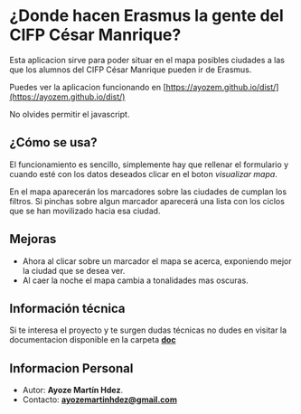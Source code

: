 # ¿Donde hacen Erasmus la gente del CIFP César Manrique?

Esta aplicacion sirve para poder situar en el mapa posibles ciudades a las que los alumnos del CIFP César Manrique pueden ir de Erasmus.

Puedes ver la aplicacion funcionando en [https://ayozem.github.io/dist/](https://ayozem.github.io/dist/)

No olvides permitir el javascript.

## ¿Cómo se usa?
El funcionamiento es sencillo, simplemente hay que rellenar el formulario y cuando esté con los datos deseados clicar en el boton *visualizar mapa*.

En el mapa aparecerán los marcadores sobre las ciudades de cumplan los filtros. Si pinchas sobre algun marcador aparecerá una lista con los ciclos que se han movilizado hacia esa ciudad.

## Mejoras
* Ahora al clicar sobre un marcador el mapa se acerca, exponiendo mejor la ciudad que se desea ver.
* Al caer la noche el mapa cambia a tonalidades mas oscuras.

## Información técnica
Si te interesa el proyecto y te surgen dudas técnicas no dudes en visitar la documentacion disponible en la carpeta **[doc](https://ayozem.github.io/doc/index.html)**


## Informacion Personal
* Autor: **Ayoze Martín Hdez**.
* Contacto: **ayozemartinhdez@gmail.com**